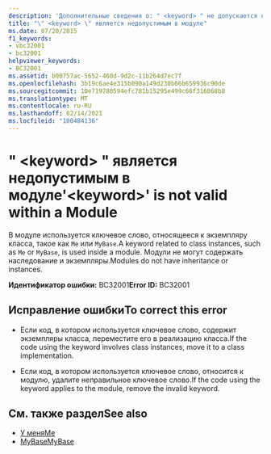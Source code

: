 ```yaml
---
description: 'Дополнительные сведения о: " <keyword> " не допускается в модуле'
title: "\" <keyword> \" является недопустимым в модуле"
ms.date: 07/20/2015
f1_keywords:
- vbc32001
- bc32001
helpviewer_keywords:
- BC32001
ms.assetid: b00757ac-5652-460d-9d2c-11b264d7ec7f
ms.openlocfilehash: 3b19c6ae4e315b090a149d230b66b659936c90de
ms.sourcegitcommit: 10e719780594efc781b15295e499c66f316068b8
ms.translationtype: MT
ms.contentlocale: ru-RU
ms.lasthandoff: 02/14/2021
ms.locfileid: "100484136"
---
```

# <a name="keyword-is-not-valid-within-a-module"></a><span data-ttu-id="6848f-103">" \<keyword> " является недопустимым в модуле</span><span class="sxs-lookup"><span data-stu-id="6848f-103">'\<keyword>' is not valid within a Module</span></span>

<span data-ttu-id="6848f-104">В модуле используется ключевое слово, относящееся к экземпляру класса, такое как `Me` или `MyBase`.</span><span class="sxs-lookup"><span data-stu-id="6848f-104">A keyword related to class instances, such as `Me` or `MyBase`, is used inside a module.</span></span> <span data-ttu-id="6848f-105">Модули не могут содержать наследование и экземпляры.</span><span class="sxs-lookup"><span data-stu-id="6848f-105">Modules do not have inheritance or instances.</span></span>  
  
 <span data-ttu-id="6848f-106">**Идентификатор ошибки:** BC32001</span><span class="sxs-lookup"><span data-stu-id="6848f-106">**Error ID:** BC32001</span></span>  
  
## <a name="to-correct-this-error"></a><span data-ttu-id="6848f-107">Исправление ошибки</span><span class="sxs-lookup"><span data-stu-id="6848f-107">To correct this error</span></span>  
  
- <span data-ttu-id="6848f-108">Если код, в котором используется ключевое слово, содержит экземпляры класса, переместите его в реализацию класса.</span><span class="sxs-lookup"><span data-stu-id="6848f-108">If the code using the keyword involves class instances, move it to a class implementation.</span></span>  
  
- <span data-ttu-id="6848f-109">Если код, в котором используется ключевое слово, относится к модулю, удалите неправильное ключевое слово.</span><span class="sxs-lookup"><span data-stu-id="6848f-109">If the code using the keyword applies to the module, remove the invalid keyword.</span></span>  
  
## <a name="see-also"></a><span data-ttu-id="6848f-110">См. также раздел</span><span class="sxs-lookup"><span data-stu-id="6848f-110">See also</span></span>

- [<span data-ttu-id="6848f-111">У меня</span><span class="sxs-lookup"><span data-stu-id="6848f-111">Me</span></span>](../programming-guide/program-structure/me-my-mybase-and-myclass.md#me)
- [<span data-ttu-id="6848f-112">MyBase</span><span class="sxs-lookup"><span data-stu-id="6848f-112">MyBase</span></span>](../programming-guide/program-structure/me-my-mybase-and-myclass.md#mybase)
